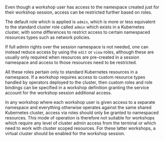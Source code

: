 Even though a workshop user has access to the namespace created just for their
workshop session, access can be restricted further based on roles.

The default role which is applied is `admin`, which is more or less equivalent
to the standard cluster role called `admin` which exists in a Kubernetes
cluster, with some differences to restrict access to certain namespaced
resources types such as network policies.

If full admin rights over the session namespace is not needed, one can instead
reduce access by using the `edit` or `view` roles, although these are usually
only required when resources are pre-created in a session namespace and access
to those resources need to be restricted.

All these roles pertain only to standard Kubernetes resources in a namespace.
If a workshop requires access to custom resource types handled by operators
deployed to the cluster, then custom roles and role bindings can be specified
in a workshop definition granting the service account for the workshop session
additional access.

In any workshop where each workshop user is given access to a separate namespace
and everything otherwise operates against the same shared Kubernetes cluster,
access via roles should only be granted to namespaced resources. This mode of
operation is therefore not suitable for workshops which require any level of
cluster admin access from the terminal or which need to work with cluster scoped
resources. For these latter workshops, a virtual cluster should be enabled for
the workshop session.
